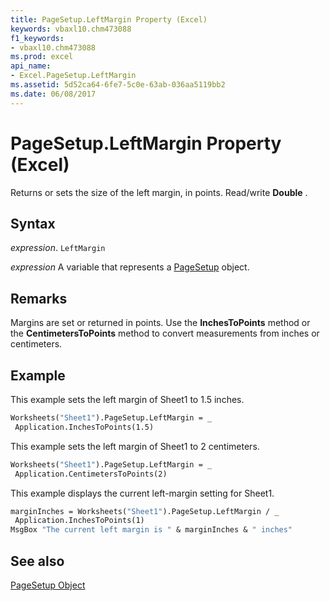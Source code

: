 ```yaml
---
title: PageSetup.LeftMargin Property (Excel)
keywords: vbaxl10.chm473088
f1_keywords:
- vbaxl10.chm473088
ms.prod: excel
api_name:
- Excel.PageSetup.LeftMargin
ms.assetid: 5d52ca64-6fe7-5c0e-63ab-036aa5119bb2
ms.date: 06/08/2017
---
```



# PageSetup.LeftMargin Property (Excel)

Returns or sets the size of the left margin, in points. Read/write  **Double** .


## Syntax

 _expression_. `LeftMargin`

 _expression_ A variable that represents a [PageSetup](./Excel.PageSetup.md) object.


## Remarks

Margins are set or returned in points. Use the  **InchesToPoints** method or the **CentimetersToPoints** method to convert measurements from inches or centimeters.


## Example

This example sets the left margin of Sheet1 to 1.5 inches.


```vb
Worksheets("Sheet1").PageSetup.LeftMargin = _ 
 Application.InchesToPoints(1.5)
```

This example sets the left margin of Sheet1 to 2 centimeters.




```vb
Worksheets("Sheet1").PageSetup.LeftMargin = _ 
 Application.CentimetersToPoints(2)
```

This example displays the current left-margin setting for Sheet1.




```vb
marginInches = Worksheets("Sheet1").PageSetup.LeftMargin / _ 
 Application.InchesToPoints(1) 
MsgBox "The current left margin is " & marginInches & " inches"
```


## See also


[PageSetup Object](Excel.PageSetup.md)

